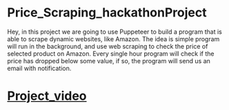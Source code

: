 # Price_Scraping_hackathonProject
Hey, in this project we are going to use Puppeteer to build a program that is able to scrape dynamic websites, like Amazon. The idea is simple program will run in the background, and use web scraping to check the price of selected product on Amazon. Every single hour program will check if the price has dropped below some value, if so, the program will send us an email with notification.
# [Project_video](https://user-images.githubusercontent.com/43684300/138600989-3ccfc914-e3ba-4167-aa4b-b6165eefcb41.mov)
